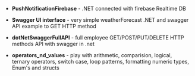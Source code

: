
* **PushNotificationFirebase** - .NET connected with firebase Realtime DB


* **Swagger UI interface** - very simple weatherForecast .NET and swagger API example to GET HTTP method


* **dotNetSwaggerFullAPI** - full employee GET/POST/PUT/DELETE HTTP methods API with swagger in .net


* **operators_nd_values** - play with arithmetic, comparision, logical, ternary operators, switch case, loop patterns, formatting numeric types, Enum's and structs
